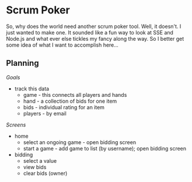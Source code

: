 # Scrum Poker
So, why does the world need another scrum poker tool. Well, it doesn't. I just wanted to make one. It sounded like a fun way to look at SSE and Node.js and what ever else tickles my fancy along the way. So I better get some idea of what I want to accomplish here...
## Planning

*Goals*
* track this data
  * game - this connects all players and hands
  * hand - a collection of bids for one item
  * bids - individual rating for an item
  * players - by email

*Screens*
* home
  * select an ongoing game - open bidding screen
  * start a game - add game to list (by username); open bidding screen
* bidding 
  * select a value
  * view bids
  * clear bids (owner)
